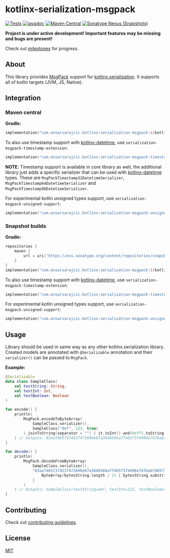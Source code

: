 # kotlinx-serialization-msgpack

[![Tests](https://github.com/esensar/kotlinx-serialization-msgpack/workflows/Tests/badge.svg)](https://github.com/esensar/kotlinx-serialization-msgpack/actions)
[![javadoc](https://javadoc.io/badge2/com.ensarsarajcic.kotlinx/serialization-msgpack/javadoc.svg)](https://javadoc.io/doc/com.ensarsarajcic.kotlinx/serialization-msgpack)
[![Maven Central](https://maven-badges.herokuapp.com/maven-central/com.ensarsarajcic.kotlinx/serialization-msgpack/badge.svg)](https://maven-badges.herokuapp.com/maven-central/com.ensarsarajcic.kotlinx/serialization-msgpack)
[![Sonatype Nexus (Snapshots)](https://img.shields.io/nexus/s/com.ensarsarajcic.kotlinx/serialization-msgpack?server=https%3A%2F%2Foss.sonatype.org)](https://oss.sonatype.org/content/repositories/snapshots/com/ensarsarajcic/kotlinx/serialization-msgpack/)

**Project is under active development! Important features may be missing and bugs are present!**

Check out [milestones](https://github.com/esensar/kotlinx-serialization-msgpack/milestones) for progress.

## About
This library provides [MsgPack](https://github.com/Kotlin/kotlinx.serialization) support for [kotlinx.serialization](https://github.com/Kotlin/kotlinx.serialization). It supports all of kotlin targets (JVM, JS, Native).

## Integration

### Maven central
**Gradle:**
```kotlin
implementation("com.ensarsarajcic.kotlinx:serialization-msgpack:${kotlinxSerializationMsgPackVersion}")
```

To also use timestamp support with [kotlinx-datetime](https://github.com/Kotlin/kotlinx-datetime), use `serialization-msgpack-timestamp-extension`:
```kotlin
implementation("com.ensarsarajcic.kotlinx:serialization-msgpack-timestamp-extension:${kotlinxSerializationMsgPackVersion}")
```

**NOTE**:
Timestamp support is available in core library as well, the additional library just adds a specific serializer that can be used with [kotlinx-datetime](https://github.com/Kotlin/kotlinx-datetime) types. These are `MsgPackTimestamp32DatetimeSerializer`, `MsgPackTimestamp64DatetimeSerializer` and `MsgPackTimestamp96DatetimeSerializer`.

For experimental kotlin unsigned types support, use `serialization-msgpack-unsigned-support`:
```kotlin
implementation("com.ensarsarajcic.kotlinx:serialization-msgpack-unsigned-support:${kotlinxSerializationMsgPackVersion}")
```

### Snapshot builds
**Gradle:**
```kotlin
repositories {
    maven {
        url = uri("https://oss.sonatype.org/content/repositories/snapshots")
    }
}
implementation("com.ensarsarajcic.kotlinx:serialization-msgpack:${kotlinxSerializationMsgPackSnapshotVersion}")
```

To also use timestamp support with [kotlinx-datetime](https://github.com/Kotlin/kotlinx-datetime), use `serialization-msgpack-timestamp-extension`:

```kotlin
implementation("com.ensarsarajcic.kotlinx:serialization-msgpack-timestamp-extension:${kotlinxSerializationMsgPackSnapshotVersion}")
```

For experimental kotlin unsigned types support, use `serialization-msgpack-unsigned-support`:
```kotlin
implementation("com.ensarsarajcic.kotlinx:serialization-msgpack-unsigned-support:${kotlinxSerializationMsgPackSnapshotVersion}")
```

## Usage

Library should be used in same way as any other kotlinx.serialization library. Created models are annotated with `@Serializable` annotation and their `serializer()` can be passed to `MsgPack`.

**Example:**
```kotlin
@Serializable
data class SampleClass(
    val testString: String,
    val testInt: Int,
    val testBoolean: Boolean
)

fun encode() {
    println(
        MsgPack.encodeToByteArray(
            SampleClass.serializer(),
            SampleClass("def", 123, true)
        ).joinToString(separator = "") { it.toInt().and(0xff).toString(16).padStart(2, '0') }
    ) // Outputs: 83aa74657374537472696e67a3646566a774657374496e747bab74657374426f6f6c65616ec3
}

fun decode() {
    println(
        MsgPack.decodeFromByteArray(
            SampleClass.serializer(),
            "83aa74657374537472696e67a3646566a774657374496e747bab74657374426f6f6c65616ec3".let { bytesString ->
                ByteArray(bytesString.length / 2) { bytesString.substring(it * 2, it * 2 + 2).toInt(16).toByte() }
            }
        )
    ) // Outputs: SampleClass(testString=def, testInt=123, testBoolean=true)
}
```

## Contributing

Check out [contributing guidelines](CONTRIBUTING.md).

## License

[MIT](LICENSE)
